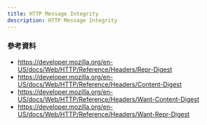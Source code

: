 ```yaml
---
title: HTTP Message Integrity
description: HTTP Message Integrity
---
```


### 參考資料

- https://developer.mozilla.org/en-US/docs/Web/HTTP/Reference/Headers/Repr-Digest
- https://developer.mozilla.org/en-US/docs/Web/HTTP/Reference/Headers/Content-Digest
- https://developer.mozilla.org/en-US/docs/Web/HTTP/Reference/Headers/Want-Content-Digest
- https://developer.mozilla.org/en-US/docs/Web/HTTP/Reference/Headers/Want-Repr-Digest
